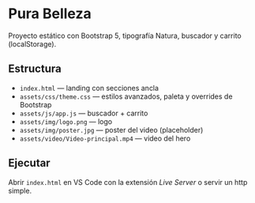 
# Pura Belleza

Proyecto estático con Bootstrap 5, tipografía Natura, buscador y carrito (localStorage).

## Estructura
- `index.html` — landing con secciones ancla
- `assets/css/theme.css` — estilos avanzados, paleta y overrides de Bootstrap
- `assets/js/app.js` — buscador + carrito
- `assets/img/logo.png` — logo
- `assets/img/poster.jpg` — poster del video (placeholder)
- `assets/video/Video-principal.mp4` — video del hero

## Ejecutar
Abrir `index.html` en VS Code con la extensión *Live Server* o servir un http simple.
